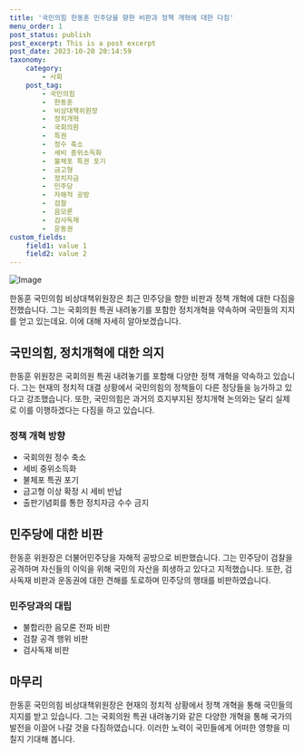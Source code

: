 ```yaml
---
title: '국민의힘 한동훈 민주당을 향한 비판과 정책 개혁에 대한 다짐'
menu_order: 1
post_status: publish
post_excerpt: This is a post excerpt
post_date: 2023-10-20 20:14:59
taxonomy:
    category:
        - 사회
    post_tag:
        - 국민의힘
        -  한동훈
        -  비상대책위원장
        -  정치개혁
        -  국회의원
        -  특권
        -  정수 축소
        -  세비 중위소득화
        -  불체포 특권 포기
        -  금고형
        -  정치자금
        -  민주당
        -  자해적 공방
        -  검찰
        -  음모론
        -  검사독재
        -  운동권
custom_fields:
    field1: value 1
    field2: value 2
---
```


![Image](https://imgnews.pstatic.net/image/024/2024/02/07/0000087354_001_20240207110621327.png?type=w647)


한동훈 국민의힘 비상대책위원장은 최근 민주당을 향한 비판과 정책 개혁에 대한 다짐을 전했습니다. 그는 국회의원 특권 내려놓기를 포함한 정치개혁을 약속하며 국민들의 지지를 얻고 있는데요. 이에 대해 자세히 알아보겠습니다.

## 국민의힘, 정치개혁에 대한 의지
한동훈 위원장은 국회의원 특권 내려놓기를 포함해 다양한 정책 개혁을 약속하고 있습니다. 그는 현재의 정치적 대결 상황에서 국민의힘의 정책들이 다른 정당들을 능가하고 있다고 강조했습니다. 또한, 국민의힘은 과거의 흐지부지된 정치개혁 논의와는 달리 실제로 이를 이행하겠다는 다짐을 하고 있습니다.

### 정책 개혁 방향
- 국회의원 정수 축소
- 세비 중위소득화
- 불체포 특권 포기
- 금고형 이상 확정 시 세비 반납
- 출판기념회를 통한 정치자금 수수 금지

## 민주당에 대한 비판
한동훈 위원장은 더불어민주당을 자해적 공방으로 비판했습니다. 그는 민주당이 검찰을 공격하며 자신들의 이익을 위해 국민의 자산을 희생하고 있다고 지적했습니다. 또한, 검사독재 비판과 운동권에 대한 견해를 토로하며 민주당의 행태를 비판하였습니다.

### 민주당과의 대립
- 불합리한 음모론 전파 비판
- 검찰 공격 행위 비판
- 검사독재 비판

## 마무리
한동훈 국민의힘 비상대책위원장은 현재의 정치적 상황에서 정책 개혁을 통해 국민들의 지지를 받고 있습니다. 그는 국회의원 특권 내려놓기와 같은 다양한 개혁을 통해 국가의 발전을 이끌어 나갈 것을 다짐하였습니다. 이러한 노력이 국민들에게 어떠한 영향을 미칠지 기대해 봅니다.
